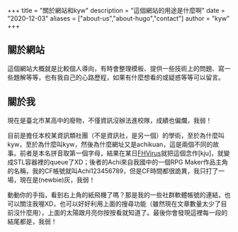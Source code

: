 +++
title = "關於網站和kyw"
description = "這個網站的用途是什麼啊"
date = "2020-12-03"
aliases = ["about-us","about-hugo","contact"]
author = "kyw"
+++

## 關於網站

這個網站大概就是比較個人導向，有時會整理模板、提供一些技術上的問題、寫一些題解等等，也有我自己的心路歷程，如果有什麼想看的或疑惑等等可以留言。

## 關於我

現在是臺北市某高中的廢物，不僅資訊沒辦法進校隊，成績也偏爛，我弱！

目前是擔任本校某資訊類社團（不是資訊社，是另一個）的學術，至於為什麼叫kyw，至於為什麼叫kyw，然後為什麼網址又是achikuan，這是兩個不同的故事。前者是本名拼音取第一個字母，結果在某日[FHVirus](https://fhvirus.github.io)就把這個念作\[kju\]，就變成STL容器裡的queue了XD；後者的Achi來自我國中的一個RPG Maker作品主角的名稱，我的CF帳號就叫Achi123456789，但是CF時間都很詭異，我只打了一場，現在是(newbie)灰，我弱！

動動你的手指，看到右上角的紙飛機了嗎？那是我的一些社群軟體帳號的連結，也可以關注我喔XD，也可以好好利用上面的搜尋功能（雖然現在文章數量太少了目前沒什麼用），上面的太陽跟月亮你按按看就知道了。最後你會發現這裡每一段的結尾都是，我弱！
